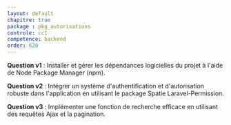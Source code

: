 ```yaml
---
layout: default
chapitre: true
package : pkg_autorisations
controle: cc1
competence: backend
order: 620
---
```



<!-- TODO backend-1 : pkg_autorisations - installation d'un système d'autorisation avec Spatie -->

**Question v1** : Installer et gérer les dépendances logicielles du projet à l'aide de Node Package Manager (npm). 

**Question v2** : Intégrer un système d'authentification et d'autorisation robuste dans l'application en utilisant le package Spatie Laravel-Permission.

**Question v3** : Implémenter une fonction de recherche efficace en utilisant des requêtes Ajax et la pagination.